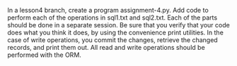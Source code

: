 In a lesson4 branch, create a program assignment-4.py.  Add
code to perform each of the operations in sql1.txt and sql2.txt.
Each of the parts should be done in a separate session.  Be sure
that you verify that your code does what you think it does, by
using the convenience print utilities.   In the case of write
operations, you commit the changes, retrieve the changed records,
and print them out.  All read and write operations should be 
performed with the ORM.